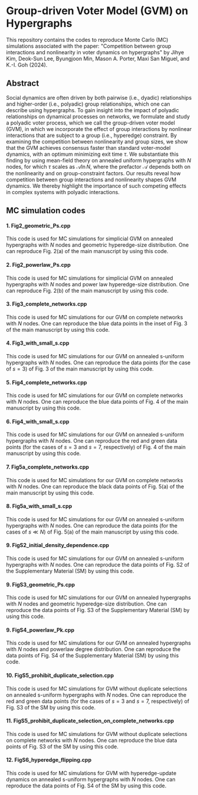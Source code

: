 # Group-driven Voter Model (GVM) on Hypergraphs 

This repository contains the codes to reproduce Monte Carlo (MC) simulations associated with the paper:
"Competition between group interactions and nonlinearity in voter dynamics on hypergraphs" by Jihye Kim, Deok-Sun Lee, Byungjoon Min, Mason A. Porter, Maxi San Miguel, and K.-I. Goh (2024). 

## Abstract

Social dynamics are often driven by both pairwise (i.e., dyadic) relationships and higher-order (i.e., polyadic) group relationships, which one can describe using hypergraphs. To gain insight into the impact of polyadic relationships on dynamical processes on networks, we formulate and study a polyadic voter process, which we call the group-driven voter model (GVM), in which we incorporate the effect of group interactions by nonlinear interactions that are subject to a group (i.e., hyperedge) constraint. By examining the competition between nonlinearity and group sizes, we show that the GVM achieves consensus faster than standard voter-model dynamics, with an optimum minimizing exit time $\tau$. We substantiate this finding by using mean-field theory on annealed uniform hypergraphs with $N$ nodes, for which $\tau$ scales as $\mathcal{A} \ln N$, where the prefactor $\mathcal{A}$ depends both on the nonlinearity and on group-constraint factors. Our results reveal how competition between group interactions and nonlinearity shapes GVM dynamics. We thereby highlight the importance of such competing effects in complex systems with polyadic interactions.

## MC simulation codes

#### 1. Fig2_geometric_Ps.cpp
This code is used for MC simulations for simplicial GVM on annealed hypergraphs with $N$ nodes and geometric hyperedge-size distribution. 
One can reproduce Fig. 2(a) of the main manuscript by using this code.

#### 2. Fig2_powerlaw_Ps.cpp
This code is used for MC simulations for simplicial GVM on annealed hypergraphs with $N$ nodes and power law hyperedge-size distribution.
One can reproduce Fig. 2(b) of the main manuscript by using this code.

#### 3. Fig3_complete_networks.cpp 
This code is used for MC simulations for our GVM on complete networks with $N$ nodes.
One can reproduce the blue data points in the inset of Fig. 3 of the main manuscript by using this code.

#### 4. Fig3_with_small_s.cpp
This code is used for MC simulations for our GVM on annealed s-uniform hypergraphs with $N$ nodes.
One can reproduce the data points (for the case of $s=3$) of Fig. 3 of the main manuscript by using this code.

#### 5. Fig4_complete_networks.cpp 
This code is used for MC simulations for our GVM on complete networks with $N$ nodes.
One can reproduce the blue data points of Fig. 4 of the main manuscript by using this code.

#### 6. Fig4_with_small_s.cpp
This code is used for MC simulations for our GVM on annealed s-uniform hypergraphs with $N$ nodes.
One can reproduce the red and green data points (for the cases of $s=3$ and $s=7$, respectively) of Fig. 4 of the main manuscript by using this code.

#### 7. Fig5a_complete_networks.cpp 
This code is used for MC simulations for our GVM on complete networks with $N$ nodes.
One can reproduce the black data points of Fig. 5(a) of the main manuscript by using this code.

#### 8. Fig5a_with_small_s.cpp
This code is used for MC simulations for our GVM on annealed s-uniform hypergraphs with $N$ nodes.
One can reproduce the data points (for the cases of $s \ll N$) of Fig. 5(a) of the main manuscript by using this code.

#### 9. FigS2_initial_density_dependence.cpp
This code is used for MC simulations for our GVM on annealed s-uniform hypergraphs with $N$ nodes.
One can reproduce the data points of Fig. S2 of the Supplementary Material (SM) by using this code.

#### 9. FigS3_geometric_Ps.cpp
This code is used for MC simulations for our GVM on annealed hypergraphs with $N$ nodes and geometric hyperedge-size distribution.
One can reproduce the data points of Fig. S3 of the Supplementary Material (SM) by using this code.

#### 9. FigS4_powerlaw_Pk.cpp
This code is used for MC simulations for our GVM on annealed hypergraphs with $N$ nodes and powerlaw degree distribution.
One can reproduce the data points of Fig. S4 of the Supplementary Material (SM) by using this code.

#### 10. FigS5_prohibit_duplicate_selection.cpp
This code is used for MC simulations for GVM without duplicate selections on annealed s-uniform hypergraphs with $N$ nodes.
One can reproduce the red and green data points (for the cases of $s=3$ and $s=7$, respectively) of Fig. S3 of the SM by using this code.

#### 11. FigS5_prohibit_duplicate_selection_on_complete_networks.cpp
This code is used for MC simulations for GVM without duplicate selections on complete networks with $N$ nodes.
One can reproduce the blue data points of Fig. S3 of the SM by using this code.

#### 12. FigS6_hyperedge_flipping.cpp
This code is used for MC simulations for GVM with hyperedge-update dynamics on annealed s-uniform hypergraphs with $N$ nodes.
One can reproduce the data points of Fig. S4 of the SM by using this code.
